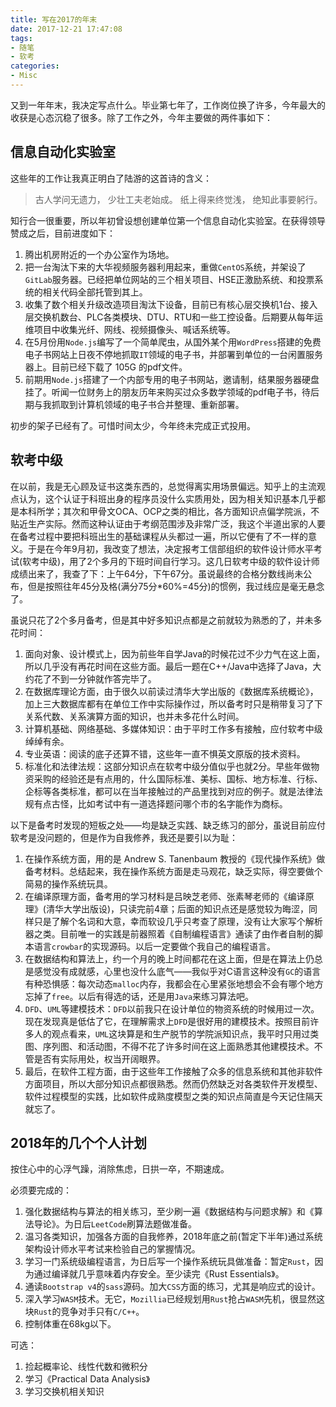 ```yaml
---
title: 写在2017的年末
date: 2017-12-21 17:47:08
tags:
- 随笔
- 软考
categories:
- Misc
---
```


又到一年年末，我决定写点什么。毕业第七年了，工作岗位换了许多，今年最大的收获是心态沉稳了很多。除了工作之外，今年主要做的两件事如下：

## 信息自动化实验室

这些年的工作让我真正明白了陆游的这首诗的含义：
> 古人学问无遗力，
> 少壮工夫老始成。
> 纸上得来终觉浅，
> 绝知此事要躬行。

知行合一很重要，所以年初曾设想创建单位第一个信息自动化实验室。在获得领导赞成之后，目前进度如下：
1. 腾出机房附近的一个办公室作为场地。
2. 把一台淘汰下来的大华视频服务器利用起来，重做`CentOS`系统，并架设了`GitLab`服务器。已经把单位网站的三个相关项目、HSE正激励系统、和投票系统的相关代码全部托管到其上。
3. 收集了数个相关升级改造项目淘汰下设备，目前已有核心层交换机1台、接入层交换机数台、PLC各类模块、DTU、RTU和一些工控设备。后期要从每年运维项目中收集光纤、网线、视频摄像头、喊话系统等。
4. 在5月份用`Node.js`编写了一个简单爬虫，从国外某个用`WordPress`搭建的免费电子书网站上日夜不停地抓取`IT`领域的电子书，并部署到单位的一台闲置服务器上。目前已经下载了 105G 的pdf文件。
5. 前期用`Node.js`搭建了一个内部专用的电子书网站，邀请制，结果服务器硬盘挂了。听闻一位财务上的朋友历年来购买过众多数学领域的pdf电子书，待后期与我抓取到计算机领域的电子书合并整理、重新部署。

初步的架子已经有了。可惜时间太少，今年终未完成正式投用。

## 软考中级

在以前，我是无心顾及证书这类东西的，总觉得离实用场景偏远。知乎上的主流观点认为，这个认证于科班出身的程序员没什么实质用处，因为相关知识基本几乎都是本科所学；其次和甲骨文OCA、OCP之类的相比，各方面知识点偏学院派，不贴近生产实际。然而这种认证由于考纲范围涉及非常广泛，我这个半道出家的人要在备考过程中要把科班出生的基础课程从头都过一遍，所以它便有了不一样的意义。于是在今年9月初，我改变了想法，决定报考工信部组织的软件设计师水平考试(软考中级)，用了2个多月的下班时间自行学习。这几日软考中级的软件设计师成绩出来了，我查了下：上午64分，下午67分。虽说最终的合格分数线尚未公布，但是按照往年45分及格(满分75分*60%=45分)的惯例，我过线应是毫无悬念了。 <!-- more -->

虽说只花了2个多月备考，但是其中好多知识点都是之前就较为熟悉的了，并未多花时间：
1. 面向对象、设计模式上，因为前些年自学Java的时候花过不少力气在这上面，所以几乎没有再花时间在这些方面。最后一题在C++/Java中选择了Java，大约花了不到一分钟就作答完毕了。
2. 在数据库理论方面，由于很久以前读过清华大学出版的《数据库系统概论》，加上三大数据库都有在单位工作中实际操作过，所以备考时只是稍带复习了下关系代数、关系演算方面的知识，也并未多花什么时间。
3. 计算机基础、网络基础、多媒体知识：由于平时工作多有接触，应付软考中级绰绰有余。
4. 专业英语：阅读的底子还算不错，这些年一直不惧英文原版的技术资料。
5. 标准化和法律法规：这部分知识点在软考中级分值似乎也就2分。早些年做物资采购的经验还是有点用的，什么国际标准、美标、国标、地方标准、行标、企标等各类标准，都可以在当年接触过的产品里找到对应的例子。就是法律法规有点古怪，比如考试中有一道选择题问哪个市的名字能作为商标。

以下是备考时发现的短板之处——均是缺乏实践、缺乏练习的部分，虽说目前应付软考是没问题的，但是作为自我修养，我还是要引以为耻：
1. 在操作系统方面，用的是 Andrew S. Tanenbaum 教授的《现代操作系统》做备考材料。总结起来，我在操作系统方面是走马观花，缺乏实际，得空要做个简易的操作系统玩具。
2. 在编译原理方面，备考用的学习材料是吕映芝老师、张素琴老师的《编译原理》(清华大学出版设)，只读完前4章；后面的知识点还是感觉较为晦涩，同样只是了解个名词和大意，幸而软设几乎只考查了原理，没有让大家写个解析器之类。目前唯一的实践是前器照着《自制编程语言》通读了由作者自制的脚本语言`crowbar`的实现源码。以后一定要做个我自己的编程语言。
3. 在数据结构和算法上，约一个月的晚上时间都花在这上面，但是在算法上仍总是感觉没有成就感，心里也没什么底气——我似乎对C语言这种没有`GC`的语言有种恐惧感：每次动态`malloc`内存，我都会在心里紧张地想会不会有哪个地方忘掉了`free`。以后有得选的话，还是用`Java`来练习算法吧。
4. `DFD`、`UML`等建模技术：`DFD`以前我只在设计单位的物资系统的时候用过一次。现在发现真是低估了它，在理解需求上`DFD`是很好用的建模技术。按照目前许多人的观点看来，`UML`这块算是和生产脱节的学院派知识点，我平时只用过类图、序列图、和活动图，不得不花了许多时间在这上面熟悉其他建模技术。不管是否有实际用处，权当开阔眼界。
5. 最后，在软件工程方面，由于这些年工作接触了众多的信息系统和其他非软件方面项目，所以大部分知识点都很熟悉。然而仍然缺乏对各类软件开发模型、软件过程模型的实践，比如软件成熟度模型之类的知识点简直是今天记住隔天就忘了。

## 2018年的几个个人计划

按住心中的心浮气躁，消除焦虑，日拱一卒，不期速成。

必须要完成的：
1. 强化数据结构与算法的相关练习，至少刷一遍《数据结构与问题求解》和《算法导论》。为日后`LeetCode`刷算法题做准备。
2. 温习各类知识，加强各方面的自我修养，2018年底之前(暂定下半年)通过系统架构设计师水平考试来检验自己的掌握情况。
3. 学习一门系统级编程语言，为日后写一个操作系统玩具做准备：暂定`Rust`，因为通过编译就几乎意味着内存安全。至少读完《Rust Essentials》。 
4. 通读`Bootstrap v4`的`sass`源码。加大`CSS`方面的练习，尤其是响应式的设计。
5. 深入学习`WASM`技术。无它，`Mozillia`已经规划用`Rust`抢占`WASM`先机，很显然这块`Rust`的竞争对手只有`C/C++`。
6. 控制体重在68kg以下。

可选：
1. 捡起概率论、线性代数和微积分
2. 学习《Practical Data Analysis》
3. 学习交换机相关知识